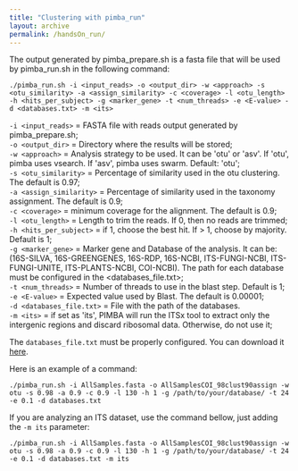```yaml
---
title: "Clustering with pimba_run"
layout: archive
permalink: /handsOn_run/
---  
```


The output generated by pimba_prepare.sh is a fasta file that will be used by pimba_run.sh in the following command:

```console
./pimba_run.sh -i <input_reads> -o <output_dir> -w <approach> -s <otu_similarity> -a <assign_similarity> -c <coverage> -l <otu_length> -h <hits_per_subject> -g <marker_gene> -t <num_threads> -e <E-value> -d <databases.txt> -m <its>
```

`-i <input_reads>` = FASTA file with reads output generated by pimba_prepare.sh;\
`-o <output_dir>` = Directory where the results will be stored;\
`-w <approach>` = Analysis strategy to be used. It can be 'otu' or 'asv'. If 'otu', pimba uses vsearch. If 'asv', pimba uses swarm. Default: 'otu';\
`-s <otu_similarity>` = Percentage of similarity used in the otu clustering. The default is 0.97;\
`-a <assign_similarity>` = Percentage of similarity used in the taxonomy assignment. The default is 0.9;\
`-c <coverage>` = minimum coverage for the alignment. The default is 0.9;\
`-l <otu_length>` = Length to trim the reads. If 0, then no reads are trimmed;\
`-h <hits_per_subject>` = if 1, choose the best hit. If > 1, choose by majority. Default is 1;\
`-g <marker_gene>` = Marker gene and Database of the analysis. It can be: (16S-SILVA, 16S-GREENGENES, 16S-RDP, 16S-NCBI, ITS-FUNGI-NCBI, ITS-FUNGI-UNITE, ITS-PLANTS-NCBI, COI-NCBI). The path for each database must be configured in the <databases_file.txt>;\
`-t <num_threads>` = Number of threads to use in the blast step. Default is 1;\
`-e <E-value>` = Expected value used by Blast. The default is 0.00001;\
`-d <databases_file.txt>` = File with the path of the databases.\
`-m <its>` = if set as 'its', PIMBA will run the ITSx tool to extract only the intergenic regions and discard ribosomal data. Otherwise, do not use it;
  
 The `databases_file.txt` must be properly configured. You can download it [here](https://1drv.ms/t/s!Aq5Vg7CO1tohhbwpAGRZue4HU6ObNw?e=Y29Rmj).

Here is an example of a command:

```console
./pimba_run.sh -i AllSamples.fasta -o AllSamplesCOI_98clust90assign -w otu -s 0.98 -a 0.9 -c 0.9 -l 130 -h 1 -g /path/to/your/database/ -t 24 -e 0.1 -d databases.txt
```

If you are analyzing an ITS dataset, use the command bellow, just adding the `-m its` parameter:
```console
./pimba_run.sh -i AllSamples.fasta -o AllSamplesCOI_98clust90assign -w otu -s 0.98 -a 0.9 -c 0.9 -l 130 -h 1 -g /path/to/your/database/ -t 24 -e 0.1 -d databases.txt -m its
```

 
  
